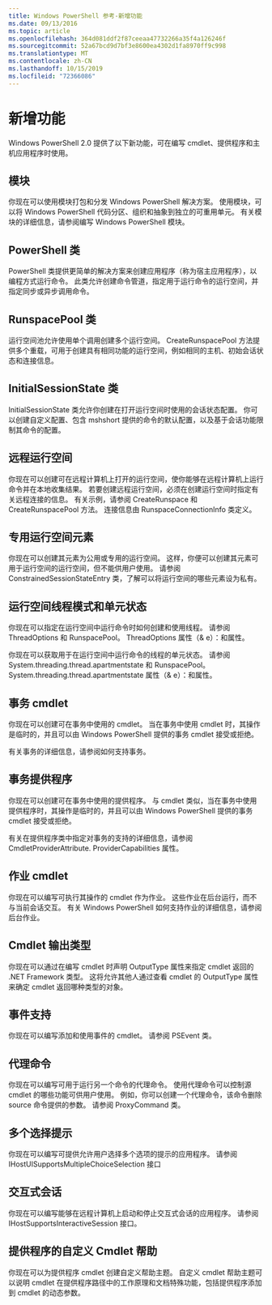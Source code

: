```yaml
---
title: Windows PowerShell 参考-新增功能
ms.date: 09/13/2016
ms.topic: article
ms.openlocfilehash: 364d081ddf2f87ceeaa47732266a35f4a126246f
ms.sourcegitcommit: 52a67bcd9d7bf3e8600ea4302d1fa8970ff9c998
ms.translationtype: MT
ms.contentlocale: zh-CN
ms.lasthandoff: 10/15/2019
ms.locfileid: "72366086"
---
```

# <a name="whats-new"></a>新增功能

Windows PowerShell 2.0 提供了以下新功能，可在编写 cmdlet、提供程序和主机应用程序时使用。

## <a name="modules"></a>模块

你现在可以使用模块打包和分发 Windows PowerShell 解决方案。 使用模块，可以将 Windows PowerShell 代码分区、组织和抽象到独立的可重用单元。 有关模块的详细信息，请参阅编写 Windows PowerShell 模块。

## <a name="the-powershell-class"></a>PowerShell 类

PowerShell 类提供更简单的解决方案来创建应用程序（称为宿主应用程序），以编程方式运行命令。 此类允许创建命令管道，指定用于运行命令的运行空间，并指定同步或异步调用命令。

## <a name="the-runspacepool-class"></a>RunspacePool 类

运行空间池允许使用单个调用创建多个运行空间。 CreateRunspacePool 方法提供多个重载，可用于创建具有相同功能的运行空间，例如相同的主机、初始会话状态和连接信息。

## <a name="the-initialsessionstate-class"></a>InitialSessionState 类

InitialSessionState 类允许你创建在打开运行空间时使用的会话状态配置。 你可以创建自定义配置、包含 mshshort 提供的命令的默认配置，以及基于会话功能限制其命令的配置。

## <a name="remote-runspaces"></a>远程运行空间

你现在可以创建可在远程计算机上打开的运行空间，使你能够在远程计算机上运行命令并在本地收集结果。 若要创建远程运行空间，必须在创建运行空间时指定有关远程连接的信息。 有关示例，请参阅 CreateRunspace 和 CreateRunspacePool 方法。 连接信息由 RunspaceConnectionInfo 类定义。

## <a name="private-runspace-elements"></a>专用运行空间元素

你现在可以创建其元素为公用或专用的运行空间。 这样，你便可以创建其元素可用于运行空间的运行空间，但不能供用户使用。 请参阅 ConstrainedSessionStateEntry 类，了解可以将运行空间的哪些元素设为私有。

## <a name="runspace-threading-modes-and-apartment-state"></a>运行空间线程模式和单元状态

你现在可以指定在运行空间中运行命令时如何创建和使用线程。 请参阅 ThreadOptions 和 RunspacePool。 ThreadOptions 属性（& e）：和属性。

你现在可以获取用于在运行空间中运行命令的线程的单元状态。 请参阅 System.threading.thread.apartmentstate 和 RunspacePool。 System.threading.thread.apartmentstate 属性（& e）：和属性。

## <a name="transaction-cmdlets"></a>事务 cmdlet

你现在可以创建可在事务中使用的 cmdlet。 当在事务中使用 cmdlet 时，其操作是临时的，并且可以由 Windows PowerShell 提供的事务 cmdlet 接受或拒绝。

有关事务的详细信息，请参阅如何支持事务。

## <a name="transaction-provider"></a>事务提供程序

你现在可以创建可在事务中使用的提供程序。 与 cmdlet 类似，当在事务中使用提供程序时，其操作是临时的，并且可以由 Windows PowerShell 提供的事务 cmdlet 接受或拒绝。

有关在提供程序类中指定对事务的支持的详细信息，请参阅 CmdletProviderAttribute. ProviderCapabilities 属性。

## <a name="job-cmdlets"></a>作业 cmdlet

你现在可以编写可执行其操作的 cmdlet 作为作业。 这些作业在后台运行，而不与当前会话交互。 有关 Windows PowerShell 如何支持作业的详细信息，请参阅后台作业。

## <a name="cmdlet-output-types"></a>Cmdlet 输出类型

你现在可以通过在编写 cmdlet 时声明 OutputType 属性来指定 cmdlet 返回的 .NET Framework 类型。 这将允许其他人通过查看 cmdlet 的 OutputType 属性来确定 cmdlet 返回哪种类型的对象。

## <a name="event-support"></a>事件支持

你现在可以编写添加和使用事件的 cmdlet。 请参阅 PSEvent 类。

## <a name="proxy-commands"></a>代理命令

你现在可以编写可用于运行另一个命令的代理命令。 使用代理命令可以控制源 cmdlet 的哪些功能可供用户使用。 例如，你可以创建一个代理命令，该命令删除 source 命令提供的参数。 请参阅 ProxyCommand 类。

## <a name="multiple-choice-prompts"></a>多个选择提示

你现在可以编写可提供允许用户选择多个选项的提示的应用程序。 请参阅 IHostUISupportsMultipleChoiceSelection 接口

## <a name="interactive-sessions"></a>交互式会话

你现在可以编写能够在远程计算机上启动和停止交互式会话的应用程序。
请参阅 IHostSupportsInteractiveSession 接口。

## <a name="custom-cmdlet-help-for-providers"></a>提供程序的自定义 Cmdlet 帮助

你现在可以为提供程序 cmdlet 创建自定义帮助主题。 自定义 cmdlet 帮助主题可以说明 cmdlet 在提供程序路径中的工作原理和文档特殊功能，包括提供程序添加到 cmdlet 的动态参数。

